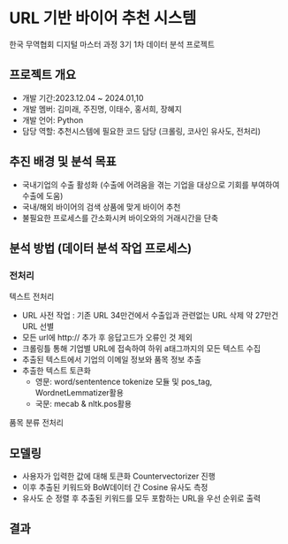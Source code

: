 # URL 기반 바이어 추천 시스템 
한국 무역협회 디지털 마스터 과정 3기 1차 데이터 분석 프로젝트 

## 프로젝트 개요
- 개발 기간:2023.12.04 ~ 2024.01,10
- 개발 멤버: 김미래, 주진명, 이태수, 홍서희, 장혜지 
- 개발 언어: Python
- 담당 역할: 추천시스템에 필요한 코드 담당 (크롤링, 코사인 유사도, 전처리) 

## 추진 배경 및 분석 목표 
- 국내기업의 수출 활성화 (수출에 어려움을 겪는 기업을 대상으로 기회를 부여하여 수출에 도움)
- 국내/해외 바이어의 검색 상품에 맞게 바이어 추천
- 불필요한 프로세스를 간소화시켜 바이오와의 거래시간을 단축

## 분석 방법 (데이터 분석 작업 프로세스)

### 전처리

텍스트 전처리 
- URL 사전 작업 : 기존 URL 34만건에서 수출입과 관련없는 URL 삭제 약 27만건 URL 선별
- 모든 url에 http:// 추가 후 응답고드가 오류인 것 제외
- 크롤링틀 통해 기업별 URL에 접속하여 하위 a태그까지의 모든 텍스트 수집 
- 추출된 텍스트에서 기업의 이메일 정보와 품목 정보 추출
- 추출한 텍스트 토큰화
  - 영문: word/sententence tokenize 모듈 및 pos_tag, WordnetLemmatizer활용
  - 국문: mecab & nltk.pos활용

품목 분류 전처리

## 모델링 
- 사용자가 입력한 값에 대해 토큰화 Countervectorizer 진행
- 이후 추출된 키워드와 BoW데이터 간 Cosine 유사도 측정
- 유사도 순 정렬 후 추출된 키워드를 모두 포함하는 URL을 우선 순위로 출력

## 결과 

  



 



